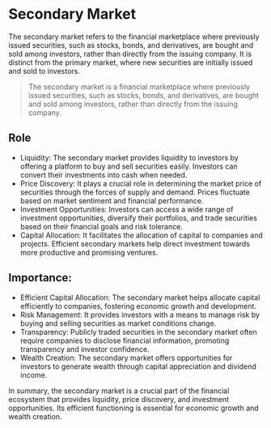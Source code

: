 # Secondary Market

The secondary market refers to the financial marketplace where previously issued securities, such as stocks, bonds, and derivatives, are bought and sold among investors, rather than directly from the issuing company.
It is distinct from the primary market, where new securities are initially issued and sold to investors.


> The secondary market is a financial marketplace where previously issued securities, such as stocks, bonds, and derivatives, are bought and sold among investors, rather than directly from the issuing company.

## Role

- Liquidity: The secondary market provides liquidity to investors by offering a platform to buy and sell securities easily. Investors can convert their investments into cash when needed.
- Price Discovery: It plays a crucial role in determining the market price of securities through the forces of supply and demand. Prices fluctuate based on market sentiment and financial performance.
- Investment Opportunities: Investors can access a wide range of investment opportunities, diversify their portfolios, and trade securities based on their financial goals and risk tolerance.
- Capital Allocation: It facilitates the allocation of capital to companies and projects. Efficient secondary markets help direct investment towards more productive and promising ventures.

## Importance:

- Efficient Capital Allocation: The secondary market helps allocate capital efficiently to companies, fostering economic growth and development.
- Risk Management: It provides investors with a means to manage risk by buying and selling securities as market conditions change.
- Transparency: Publicly traded securities in the secondary market often require companies to disclose financial information, promoting transparency and investor confidence.
- Wealth Creation: The secondary market offers opportunities for investors to generate wealth through capital appreciation and dividend income.

In summary, the secondary market is a crucial part of the financial ecosystem that provides liquidity, price discovery, and investment opportunities. Its efficient functioning is essential for economic growth and wealth creation.